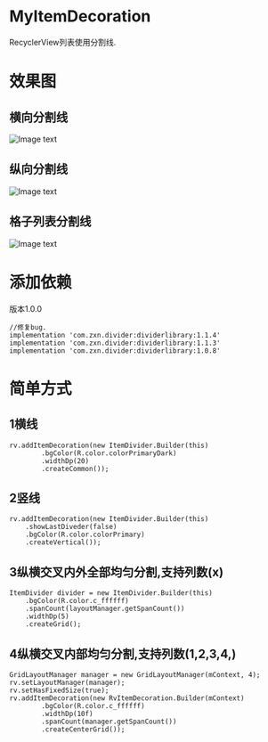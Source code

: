 # MyItemDecoration
RecyclerView列表使用分割线.

# 效果图
## 横向分割线
![Image text](https://github.com/zhang721688/MyItemDecoration/blob/master/img/common.png)


## 纵向分割线
![Image text](https://github.com/zhang721688/MyItemDecoration/blob/master/img/vertical.png)


## 格子列表分割线
![Image text](https://github.com/zhang721688/MyItemDecoration/blob/master/img/grid.png)


# 添加依赖
版本1.0.0
```
//修复bug.
implementation 'com.zxn.divider:dividerlibrary:1.1.4'
implementation 'com.zxn.divider:dividerlibrary:1.1.3'
implementation 'com.zxn.divider:dividerlibrary:1.0.8'
```

# 简单方式
## 1横线
```
rv.addItemDecoration(new ItemDivider.Builder(this)
        .bgColor(R.color.colorPrimaryDark)
        .widthDp(20)
        .createCommon());
```

## 2竖线
```
rv.addItemDecoration(new ItemDivider.Builder(this)
	.showLastDiveder(false)
	.bgColor(R.color.colorPrimary)
	.createVertical());
```

## 3纵横交叉内外全部均匀分割,支持列数(x)
```
ItemDivider divider = new ItemDivider.Builder(this)
    .bgColor(R.color.c_ffffff)
    .spanCount(layoutManager.getSpanCount())
    .widthDp(5)
    .createGrid();
```


## 4纵横交叉内部均匀分割,支持列数(1,2,3,4,)
```
GridLayoutManager manager = new GridLayoutManager(mContext, 4);
rv.setLayoutManager(manager);
rv.setHasFixedSize(true);
rv.addItemDecoration(new RvItemDecoration.Builder(mContext)
        .bgColor(R.color.c_ffffff)
        .widthDp(10f)
        .spanCount(manager.getSpanCount())
        .createCenterGrid());
```